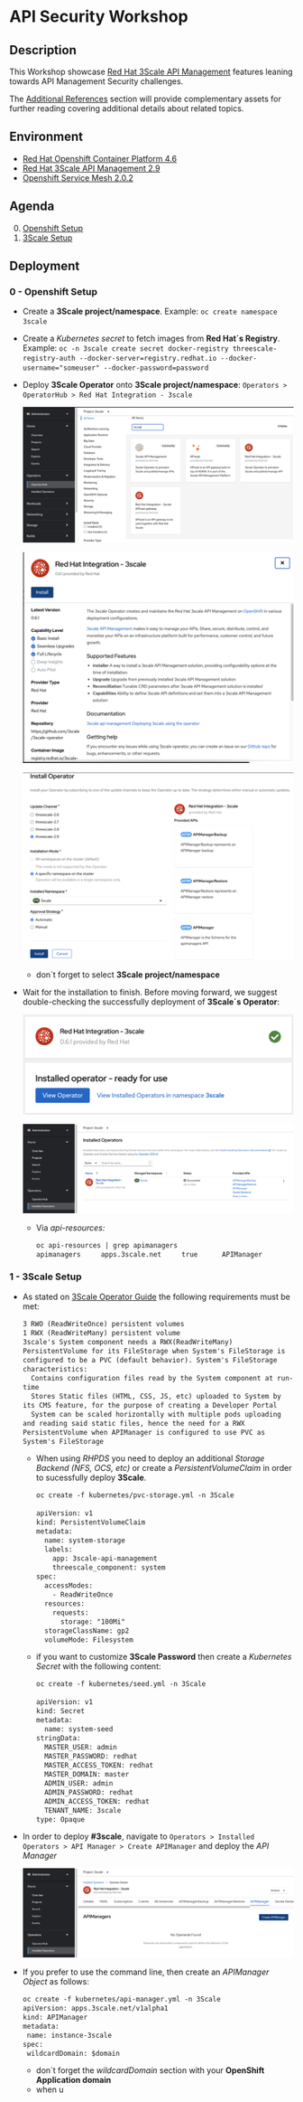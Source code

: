 # API Security Workshop

## Description

This Workshop showcase [Red Hat 3Scale API Management](https://www.redhat.com/en/technologies/jboss-middleware/3scale) features leaning towards API Management Security challenges.

The [Additional References](#additional-references) section will provide complementary assets for further reading covering additional details about related topics.

## Environment

- [Red Hat Openshift Container Platform 4.6](https://docs.openshift.com/container-platform/4.6/welcome/index.html)
- [Red Hat 3Scale API Management 2.9](https://www.redhat.com/en/technologies/jboss-middleware/3scale)
- [Openshift Service Mesh 2.0.2](https://www.openshift.com/learn/topics/service-mesh)

## Agenda

0. [Openshift Setup](#deploy-openshift-setup)
1. [3Scale Setup](#deploy-3scale)

## Deployment

### 0 - Openshift Setup <a name="deploy-openshift-setup">

* Create a **3Scale project/namespace**. Example: `oc create namespace 3scale`

* Create a  *Kubernetes secret* to fetch images from **Red Hat´s Registry**. Example: `oc -n 3scale create secret docker-registry threescale-registry-auth --docker-server=registry.redhat.io --docker-username="someuser" --docker-password=password`

* Deploy **3Scale Operator** onto **3Scale project/namespace**:
  `Operators > OperatorHub > Red Hat Integration - 3scale`

  ![3Scale Operator](images/deploy-openshift-setup/deploy-3scale-operator.png)

  ![3Scale Operator](images/deploy-openshift-setup/deploy-3scale-operator-install.png)

  ![3Scale Operator](images/deploy-openshift-setup/deploy-3scale-operator-install-operator.png)

  * don´t forget to select **3Scale project/namespace**

* Wait for the installation to finish. Before moving forward, we suggest double-checking the successfully deployment of **3Scale´s Operator**:

  ![3Scale Operator](images/deploy-openshift-setup/check-3scale-operator.png)

  ![3Scale Operator](images/deploy-openshift-setup/check-3scale-operator-namespace.png)

  * Via *api-resources:*

    ```
    oc api-resources | grep apimanagers
    apimanagers     apps.3scale.net     true      APIManager
    ```

### 1 - 3Scale Setup <a name="deploy-3scale">

* As stated on [3Scale Operator Guide](https://github.com/3scale/3scale-operator/blob/master/doc/operator-user-guide.md#prerequisites) the following requirements must be met:

  ```
  3 RWO (ReadWriteOnce) persistent volumes
  1 RWX (ReadWriteMany) persistent volume
  3scale's System component needs a RWX(ReadWriteMany) PersistentVolume for its FileStorage when System's FileStorage is configured to be a PVC (default behavior). System's FileStorage characteristics:
    Contains configuration files read by the System component at run-time
    Stores Static files (HTML, CSS, JS, etc) uploaded to System by its CMS feature, for the purpose of creating a Developer Portal
    System can be scaled horizontally with multiple pods uploading and reading said static files, hence the need for a RWX PersistentVolume when APIManager is configured to use PVC as System's FileStorage
  ```

    * When using *RHPDS* you need to deploy an additional *Storage Backend (NFS, OCS, etc)* or create a *PersistentVolumeClaim* in order to sucessfully deploy **3Scale**.

      ```
      oc create -f kubernetes/pvc-storage.yml -n 3Scale

      apiVersion: v1
      kind: PersistentVolumeClaim
      metadata:
        name: system-storage
        labels:
          app: 3scale-api-management
          threescale_component: system
      spec:
        accessModes:
          - ReadWriteOnce
        resources:
          requests:
            storage: "100Mi"
        storageClassName: gp2
        volumeMode: Filesystem
      ```

    * if you want to customize **3Scale Password** then create a *Kubernetes Secret* with the following content:

      ```
      oc create -f kubernetes/seed.yml -n 3Scale

      apiVersion: v1
      kind: Secret
      metadata:
        name: system-seed
      stringData:
        MASTER_USER: admin
        MASTER_PASSWORD: redhat
        MASTER_ACCESS_TOKEN: redhat
        MASTER_DOMAIN: master
        ADMIN_USER: admin
        ADMIN_PASSWORD: redhat
        ADMIN_ACCESS_TOKEN: redhat
        TENANT_NAME: 3scale
      type: Opaque
      ```

* In order to deploy **#3scale**, navigate to `Operators > Installed Operators > API Manager > Create APIManager` and deploy the *API Manager*

  ![API Manager Deploy](images/deploy-3scale/deploy-3scale.png)

* If you prefer to use the command line, then create an *APIManager Object* as follows:

  ```
  oc create -f kubernetes/api-manager.yml -n 3Scale
  apiVersion: apps.3scale.net/v1alpha1
  kind: APIManager
  metadata:
   name: instance-3scale
  spec:
   wildcardDomain: $domain
  ```

  * don´t forget the *wildcardDomain* section with your **OpenShift Application domain**
  * when u
